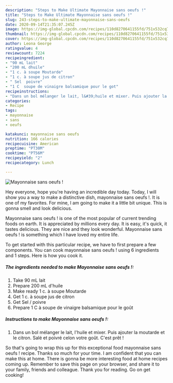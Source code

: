 ```yaml
---
description: "Steps to Make Ultimate Mayonnaise sans oeufs !"
title: "Steps to Make Ultimate Mayonnaise sans oeufs !"
slug: 243-steps-to-make-ultimate-mayonnaise-sans-oeufs
date: 2020-09-14T21:35:07.245Z
image: https://img-global.cpcdn.com/recipes/110d8270641155fd/751x532cq70/mayonnaise-sans-oeufs-photo-principale-de-la-recette.jpg
thumbnail: https://img-global.cpcdn.com/recipes/110d8270641155fd/751x532cq70/mayonnaise-sans-oeufs-photo-principale-de-la-recette.jpg
cover: https://img-global.cpcdn.com/recipes/110d8270641155fd/751x532cq70/mayonnaise-sans-oeufs-photo-principale-de-la-recette.jpg
author: Leona George
ratingvalue: 4
reviewcount: 7224
recipeingredient:
- "90 mL lait"
- "200 mL dhuile"
- "1 c. à soupe Moutarde"
- "1 c. à soupe jus de citron"
- " Sel  poivre"
- "1 C  soupe de vinaigre balsamique pour le got"
recipeinstructions:
- "Dans un bol mélanger le lait, l&#39;huile et mixer. Puis ajouter la moutarde et le citron. Salé et poivré celon votre goût. C&#39;est prêt !"
categories:
- Recipe
tags:
- mayonnaise
- sans
- oeufs

katakunci: mayonnaise sans oeufs 
nutrition: 166 calories
recipecuisine: American
preptime: "PT30M"
cooktime: "PT56M"
recipeyield: "2"
recipecategory: Lunch

---
```



![Mayonnaise sans oeufs !](https://img-global.cpcdn.com/recipes/110d8270641155fd/751x532cq70/mayonnaise-sans-oeufs-photo-principale-de-la-recette.jpg)

Hey everyone, hope you're having an incredible day today. Today, I will show you a way to make a distinctive dish, mayonnaise sans oeufs !. It is one of my favorites. For mine, I am going to make it a little bit unique. This is gonna smell and look delicious.

Mayonnaise sans oeufs ! is one of the most popular of current trending foods on earth. It is appreciated by millions every day. It is easy, it's quick, it tastes delicious. They are nice and they look wonderful. Mayonnaise sans oeufs ! is something which I have loved my entire life.




To get started with this particular recipe, we have to first prepare a few components. You can cook mayonnaise sans oeufs ! using 6 ingredients and 1 steps. Here is how you cook it.

<!--inarticleads1-->

##### The ingredients needed to make Mayonnaise sans oeufs !:

1. Take 90 mL lait
1. Prepare 200 mL d&#39;huile
1. Make ready 1 c. à soupe Moutarde
1. Get 1 c. à soupe jus de citron
1. Get  Sel / poivre
1. Prepare 1 C à soupe de vinaigre balsamique pour le goût




<!--inarticleads2-->

##### Instructions to make Mayonnaise sans oeufs !:

1. Dans un bol mélanger le lait, l&#39;huile et mixer. Puis ajouter la moutarde et le citron. Salé et poivré celon votre goût. C&#39;est prêt !




So that's going to wrap this up for this exceptional food mayonnaise sans oeufs ! recipe. Thanks so much for your time. I am confident that you can make this at home. There is gonna be more interesting food at home recipes coming up. Remember to save this page on your browser, and share it to your family, friends and colleague. Thank you for reading. Go on get cooking!
